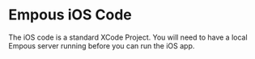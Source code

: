 Empous iOS Code
======

The iOS code is a standard XCode Project. You will need to have a local Empous server running before you can run the iOS app.



